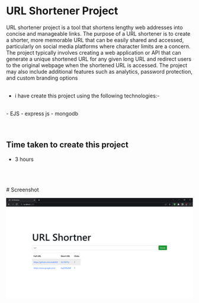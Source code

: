 # URL Shortener Project

URL shortener project is a tool that shortens lengthy web addresses into concise and manageable links. The purpose of a URL shortener is to create a shorter, more memorable URL that can be easily shared and accessed, particularly on social media platforms where character limits are a concern. The project typically involves creating a web application or API that can generate a unique shortened URL for any given long URL and redirect users to the original webpage when the shortened URL is accessed. The project may also include additional features such as analytics, password protection, and custom branding options
<br>
<br>


* i have create this project using the following technologies:-
<br>
  - EJS
  - express js
  - mongodb
 <br>
  <br>
   <br>

## Time taken to create this project
 * 3 hours
 <br>
  <br>
   <br>
# Screenshot

![URL shortner](./screenshort/Screenshot.png "URL shortner")